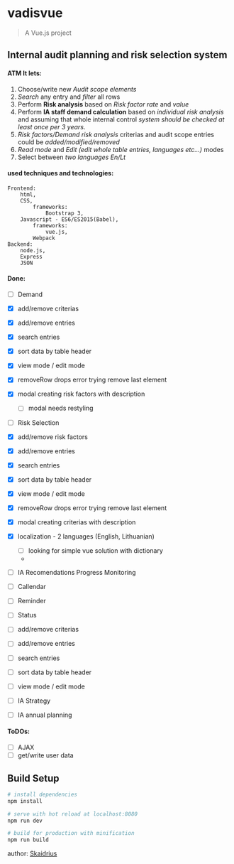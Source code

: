 # vadisvue

> A Vue.js project

## Internal audit planning and risk selection system
#### ATM It lets:
1. Choose/write new *Audit scope elements*
2. *Search* any entry and *filter* all rows
3. Perform **Risk analysis** based on *Risk factor rate* and *value*
4. Perform **IA staff demand calculation** based on *individual risk analysis* and assuming that 
whole internal control _system should be checked at least once per 3 years_.
5. *Risk factors/Demand risk analysis* criterias and audit scope entries could be _added/modified/removed_
6. *Read mode* and *Edit (edit whole table entries, languages etc...)* modes
7. Select between *two languages En/Lt*


#### used techniques and technologies: 
    Frontend: 
        html,
        CSS,
            frameworks:
                Bootstrap 3,
        Javascript - ES6/ES2015(Babel), 
            frameworks:
                vue.js,
            Webpack 
    Backend: 
        node.js,
        Express
        JSON


#### Done: 
- [ ] Demand
- [x] add/remove criterias                                
- [x] add/remove entries                                  
- [x] search entries                                      
- [x] sort data by table header                           
- [x] view mode / edit mode                               
- [x] removeRow drops error trying remove last element    
- [x] modal creating risk factors with description
  - [ ] modal needs restyling

- [ ] Risk Selection
- [x] add/remove risk factors                             
- [x] add/remove entries                                  
- [x] search entries                                      
- [x] sort data by table header                           
- [x] view mode / edit mode                               
- [x] removeRow drops error trying remove last element    
- [x] modal creating criterias with description

- [x] localization - 2 languages (English, Lithuanian)
  - [ ] looking for simple vue solution with dictionary
  - 
- [ ] IA Recomendations Progress Monitoring
- [ ] Callendar
- [ ] Reminder
- [ ] Status
- [ ] add/remove criterias                                
- [ ] add/remove entries                                  
- [ ] search entries                                      
- [ ] sort data by table header                           
- [ ] view mode / edit mode                               

- [ ] IA Strategy

- [ ] IA annual planning 


#### ToDOs:   
- [ ] AJAX 
- [ ] get/write user data                

## Build Setup

``` bash
# install dependencies
npm install

# serve with hot reload at localhost:8080
npm run dev

# build for production with minification
npm run build
```
author: [Skaidrius](mailto:skaidrius@gmail.com)